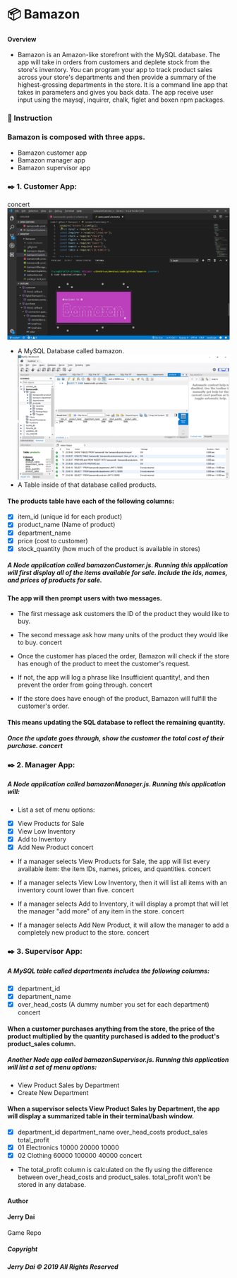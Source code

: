 # 📦 Bamazon
#### Overview
* Bamazon is an Amazon-like storefront with the MySQL database. The app will take in orders from customers and deplete stock from the store's inventory. You can program your app to track product sales across your store's departments and then provide a summary of the highest-grossing departments in the store. It is a command line app that takes in parameters and gives you back data. The app receive user input using the maysql, inquirer, chalk, figlet and boxen npm packages.

### 📓 Instruction
### Bamazon is composed with three apps.
* Bamazon customer app
* Bamazon manager app
* Bamazon supervisor app
### ✒️ 1. Customer App:
concert
![Image scr01](./scr01.png)
* A MySQL Database called bamazon.
![Image scr02](./scr02.png)
* A Table inside of that database called products.

#### The products table have each of the following columns:

- [x]  item_id (unique id for each product)
- [x]  product_name (Name of product)
- [x]  department_name
- [x]  price (cost to customer)
- [x]  stock_quantity (how much of the product is available in stores)
##### A Node application called bamazonCustomer.js. Running this application will first display all of the items available for sale. Include the ids, names, and prices of products for sale.

#### The app will then prompt users with two messages.

* The first message ask customers the ID of the product they would like to buy.
* The second message ask how many units of the product they would like to buy. concert
* Once the customer has placed the order, Bamazon will check if the store has enough of the product to meet the customer's request.

* If not, the app will log a phrase like Insufficient quantity!, and then prevent the order from going through. concert
* If the store does have enough of the product, Bamazon will fulfill the customer's order.

#### This means updating the SQL database to reflect the remaining quantity.
##### Once the update goes through, show the customer the total cost of their purchase. concert

### ✒️ 2. Manager App:
##### A Node application called bamazonManager.js. Running this application will:

* List a set of menu options:

- [x]  View Products for Sale
- [x]  View Low Inventory
- [x]  Add to Inventory
- [x]  Add New Product concert
* If a manager selects View Products for Sale, the app will list every available item: the item IDs, names, prices, and quantities. concert

* If a manager selects View Low Inventory, then it will list all items with an inventory count lower than five. concert

* If a manager selects Add to Inventory, it will display a prompt that will let the manager "add more" of any item in the store. concert

* If a manager selects Add New Product, it will allow the manager to add a completely new product to the store. concert


### ✒️ 3. Supervisor App:
##### A MySQL table called departments includes the following columns:

- [x] department_id
- [x] department_name
- [x] over_head_costs (A dummy number you set for each department) concert
#### When a customer purchases anything from the store, the price of the product multiplied by the quantity purchased is added to the product's product_sales column.

##### Another Node app called bamazonSupervisor.js. Running this application will list a set of menu options:

* View Product Sales by Department
* Create New Department
#### When a supervisor selects View Product Sales by Department, the app will display a summarized table in their terminal/bash window.

- [x] department_id	department_name	over_head_costs	product_sales	total_profit
- [x] 01	Electronics	10000	20000	10000
- [x] 02	Clothing	60000	100000	40000
concert

* The total_profit column is calculated on the fly using the difference between over_head_costs and product_sales. total_profit won't be stored in any database.


#### Author

#### Jerry Dai

Game Repo

##### Copyright

##### Jerry Dai © 2019 All Rights Reserved
